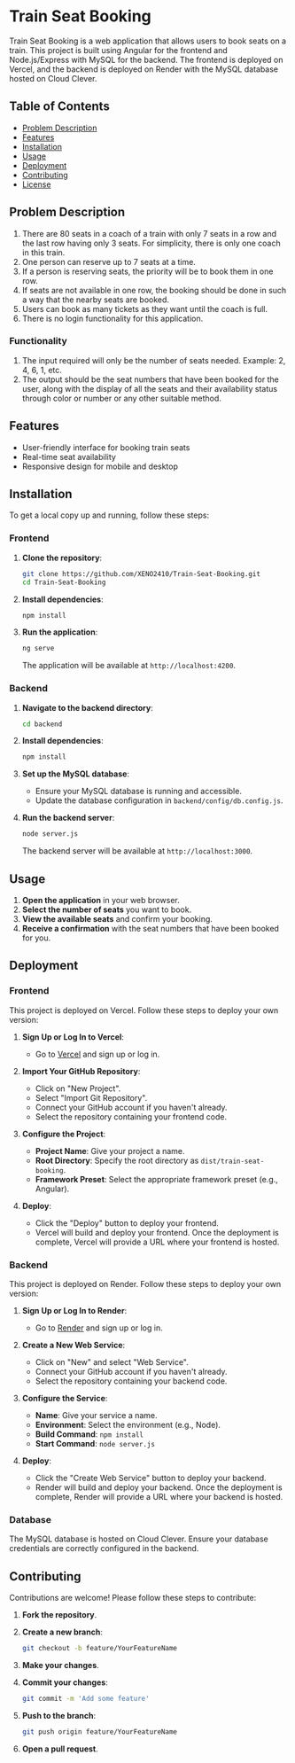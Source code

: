# Train Seat Booking

Train Seat Booking is a web application that allows users to book seats on a train. This project is built using Angular for the frontend and Node.js/Express with MySQL for the backend. The frontend is deployed on Vercel, and the backend is deployed on Render with the MySQL database hosted on Cloud Clever.

## Table of Contents

- [Problem Description](#problem-description)
- [Features](#features)
- [Installation](#installation)
- [Usage](#usage)
- [Deployment](#deployment)
- [Contributing](#contributing)
- [License](#license)

## Problem Description

1. There are 80 seats in a coach of a train with only 7 seats in a row and the last row having only 3 seats. For simplicity, there is only one coach in this train.
2. One person can reserve up to 7 seats at a time.
3. If a person is reserving seats, the priority will be to book them in one row.
4. If seats are not available in one row, the booking should be done in such a way that the nearby seats are booked.
5. Users can book as many tickets as they want until the coach is full.
6. There is no login functionality for this application.

### Functionality

1. The input required will only be the number of seats needed. Example: 2, 4, 6, 1, etc.
2. The output should be the seat numbers that have been booked for the user, along with the display of all the seats and their availability status through color or number or any other suitable method.

## Features

- User-friendly interface for booking train seats
- Real-time seat availability
- Responsive design for mobile and desktop

## Installation

To get a local copy up and running, follow these steps:

### Frontend

1. **Clone the repository**:

   ```bash
   git clone https://github.com/XENO2410/Train-Seat-Booking.git
   cd Train-Seat-Booking
   ```

2. **Install dependencies**:

   ```bash
   npm install
   ```

3. **Run the application**:

   ```bash
   ng serve
   ```

   The application will be available at `http://localhost:4200`.

### Backend

1. **Navigate to the backend directory**:

   ```bash
   cd backend
   ```

2. **Install dependencies**:

   ```bash
   npm install
   ```

3. **Set up the MySQL database**:
   - Ensure your MySQL database is running and accessible.
   - Update the database configuration in `backend/config/db.config.js`.

4. **Run the backend server**:

   ```bash
   node server.js
   ```

   The backend server will be available at `http://localhost:3000`.

## Usage

1. **Open the application** in your web browser.
2. **Select the number of seats** you want to book.
3. **View the available seats** and confirm your booking.
4. **Receive a confirmation** with the seat numbers that have been booked for you.

## Deployment

### Frontend

This project is deployed on Vercel. Follow these steps to deploy your own version:

1. **Sign Up or Log In to Vercel**:
   - Go to [Vercel](https://vercel.com/) and sign up or log in.

2. **Import Your GitHub Repository**:
   - Click on "New Project".
   - Select "Import Git Repository".
   - Connect your GitHub account if you haven't already.
   - Select the repository containing your frontend code.

3. **Configure the Project**:
   - **Project Name**: Give your project a name.
   - **Root Directory**: Specify the root directory as `dist/train-seat-booking`.
   - **Framework Preset**: Select the appropriate framework preset (e.g., Angular).

4. **Deploy**:
   - Click the "Deploy" button to deploy your frontend.
   - Vercel will build and deploy your frontend. Once the deployment is complete, Vercel will provide a URL where your frontend is hosted.

### Backend

This project is deployed on Render. Follow these steps to deploy your own version:

1. **Sign Up or Log In to Render**:
   - Go to [Render](https://render.com/) and sign up or log in.

2. **Create a New Web Service**:
   - Click on "New" and select "Web Service".
   - Connect your GitHub account if you haven't already.
   - Select the repository containing your backend code.

3. **Configure the Service**:
   - **Name**: Give your service a name.
   - **Environment**: Select the environment (e.g., Node).
   - **Build Command**: `npm install`
   - **Start Command**: `node server.js`

4. **Deploy**:
   - Click the "Create Web Service" button to deploy your backend.
   - Render will build and deploy your backend. Once the deployment is complete, Render will provide a URL where your backend is hosted.

### Database

The MySQL database is hosted on Cloud Clever. Ensure your database credentials are correctly configured in the backend.

## Contributing

Contributions are welcome! Please follow these steps to contribute:

1. **Fork the repository**.
2. **Create a new branch**:

   ```bash
   git checkout -b feature/YourFeatureName
   ```

3. **Make your changes**.
4. **Commit your changes**:

   ```bash
   git commit -m 'Add some feature'
   ```

5. **Push to the branch**:

   ```bash
   git push origin feature/YourFeatureName
   ```

6. **Open a pull request**.
